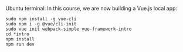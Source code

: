 Ubuntu terminal:
In this course, we are now building a Vue.js local app:
```
sudo npm install -g vue-cli
sudo npm i -g @vue/cli-init
sudo vue init webpack-simple vue-framework-intro
cd *intro
npm install
npm run dev
```
